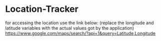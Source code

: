 # Location-Tracker
for accessing the location use the link below: (replace the longitude and latitude variables with the actual values got by the application)
https://www.google.com/maps/search/?api=1&query=Latitude,Longitude
